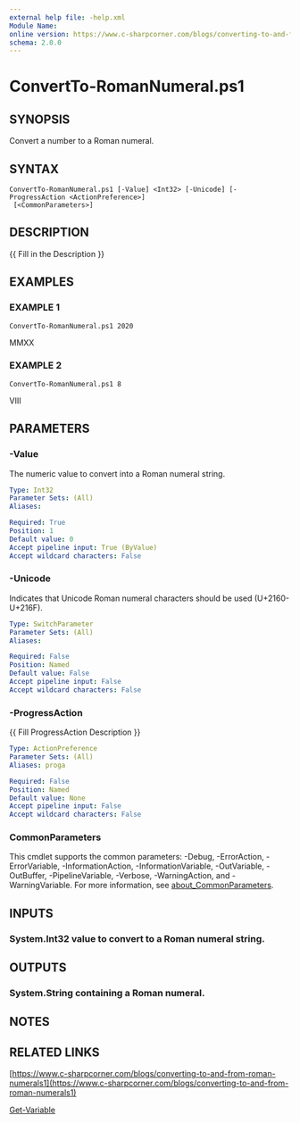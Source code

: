 ```yaml
---
external help file: -help.xml
Module Name:
online version: https://www.c-sharpcorner.com/blogs/converting-to-and-from-roman-numerals1
schema: 2.0.0
---
```


# ConvertTo-RomanNumeral.ps1

## SYNOPSIS
Convert a number to a Roman numeral.

## SYNTAX

```
ConvertTo-RomanNumeral.ps1 [-Value] <Int32> [-Unicode] [-ProgressAction <ActionPreference>]
 [<CommonParameters>]
```

## DESCRIPTION
{{ Fill in the Description }}

## EXAMPLES

### EXAMPLE 1
```
ConvertTo-RomanNumeral.ps1 2020
```

MMXX

### EXAMPLE 2
```
ConvertTo-RomanNumeral.ps1 8
```

VIII

## PARAMETERS

### -Value
The numeric value to convert into a Roman numeral string.

```yaml
Type: Int32
Parameter Sets: (All)
Aliases:

Required: True
Position: 1
Default value: 0
Accept pipeline input: True (ByValue)
Accept wildcard characters: False
```

### -Unicode
Indicates that Unicode Roman numeral characters should be used (U+2160-U+216F).

```yaml
Type: SwitchParameter
Parameter Sets: (All)
Aliases:

Required: False
Position: Named
Default value: False
Accept pipeline input: False
Accept wildcard characters: False
```

### -ProgressAction
{{ Fill ProgressAction Description }}

```yaml
Type: ActionPreference
Parameter Sets: (All)
Aliases: proga

Required: False
Position: Named
Default value: None
Accept pipeline input: False
Accept wildcard characters: False
```

### CommonParameters
This cmdlet supports the common parameters: -Debug, -ErrorAction, -ErrorVariable, -InformationAction, -InformationVariable, -OutVariable, -OutBuffer, -PipelineVariable, -Verbose, -WarningAction, and -WarningVariable. For more information, see [about_CommonParameters](http://go.microsoft.com/fwlink/?LinkID=113216).

## INPUTS

### System.Int32 value to convert to a Roman numeral string.
## OUTPUTS

### System.String containing a Roman numeral.
## NOTES

## RELATED LINKS

[https://www.c-sharpcorner.com/blogs/converting-to-and-from-roman-numerals1](https://www.c-sharpcorner.com/blogs/converting-to-and-from-roman-numerals1)

[Get-Variable]()

